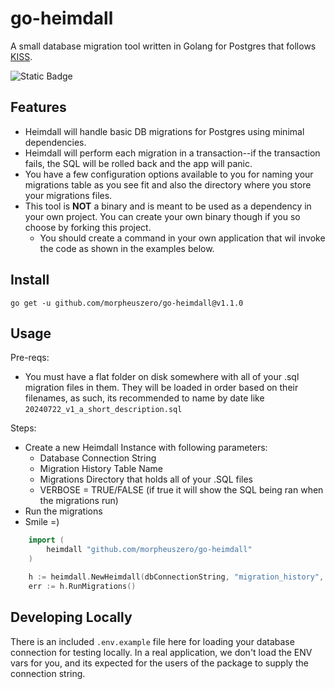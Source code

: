 # go-heimdall

A small database migration tool written in Golang for Postgres that follows [KISS](https://en.wikipedia.org/wiki/KISS_principle).

![Static Badge](https://img.shields.io/badge/pkg.go.dev-reference-blue?style=flat-square&logo=go&link=https%3A%2F%2Fpkg.go.dev%2Fgithub.com%2Fmorpheuszero%2Fgo-heimdall)

## Features

- Heimdall will handle basic DB migrations for Postgres using minimal dependencies.
- Heimdall will perform each migration in a transaction--if the transaction fails, the SQL will be rolled back and the app will panic.
- You have a few configuration options available to you for naming your migrations table as you see fit and also the directory where you store your migrations files.
- This tool is **NOT** a binary and is meant to be used as a dependency in your own project. You can create your own binary though if you so choose by forking this project.
   - You should create a command in your own application that wil invoke the code as shown in the examples below.

## Install

```shell
go get -u github.com/morpheuszero/go-heimdall@v1.1.0
```

## Usage

Pre-reqs:

- You must have a flat folder on disk somewhere with all of your .sql migration files in them. They will be loaded in order based on their filenames, as such, its recommended to name by date like `20240722_v1_a_short_description.sql`

Steps:

- Create a new Heimdall Instance with following parameters:
  - Database Connection String
  - Migration History Table Name
  - Migrations Directory that holds all of your .SQL files
  - VERBOSE = TRUE/FALSE (if true it will show the SQL being ran when the migrations run)
- Run the migrations
- Smile =)

```go
	import (
        heimdall "github.com/morpheuszero/go-heimdall"
    )

	h := heimdall.NewHeimdall(dbConnectionString, "migration_history", "./migrations", true)
	err := h.RunMigrations()
```

## Developing Locally

There is an included `.env.example` file here for loading your database connection for testing locally.
In a real application, we don't load the ENV vars for you, and its expected for the users of the package
to supply the connection string.
